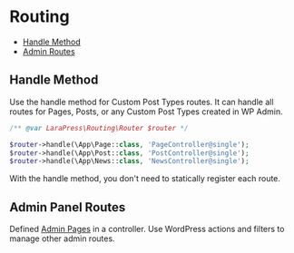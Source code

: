# Routing

- [Handle Method](#handle-method)
- [Admin Routes](#admin-routes)

## Handle Method

Use the handle method for Custom Post Types routes. It can handle all routes for Pages, Posts, or any Custom Post Types created in WP Admin.

```php
/** @var LaraPress\Routing\Router $router */

$router->handle(\App\Page::class, 'PageController@single');
$router->handle(\App\Post::class, 'PostController@single');
$router->handle(\App\News::class, 'NewsController@single');
```

With the handle method, you don't need to statically register each route.

## Admin Panel Routes

Defined [Admin Pages](https://github.com/lara-press/docs/blob/master/admin.md) in a controller. Use WordPress actions and filters to manage other admin routes.
